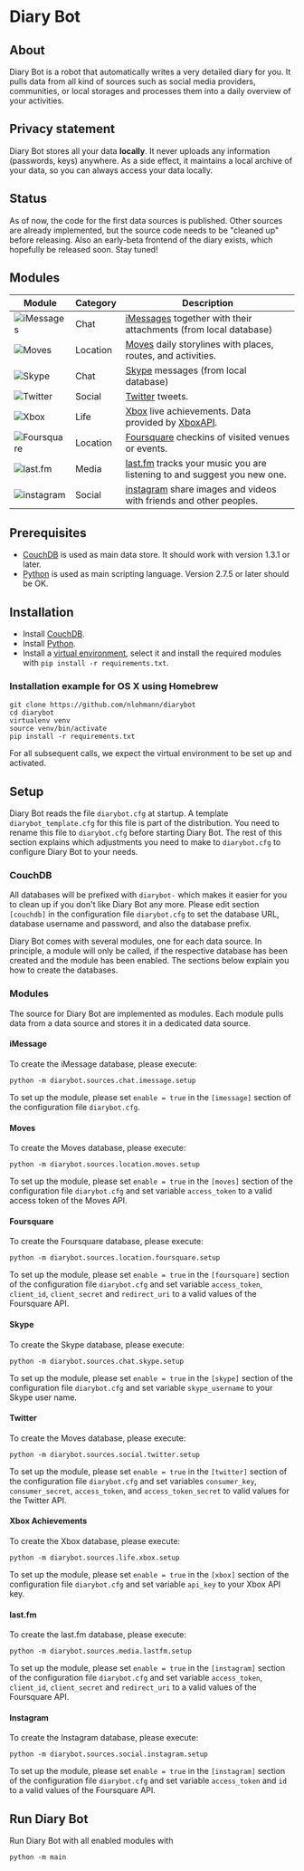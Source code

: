# Diary Bot

## About

Diary Bot is a robot that automatically writes a very detailed diary for you. It pulls data from all kind of sources such as social media providers, communities, or local storages and processes them into a daily overview of your activities.

## Privacy statement

Diary Bot stores all your data **locally**. It never uploads any information (passwords, keys) anywhere. As a side effect, it maintains a local archive of your data, so you can always access your data locally.

## Status

As of now, the code for the first data sources is published. Other sources are already implemented, but the source code needs to be "cleaned up" before releasing. Also an early-beta frontend of the diary exists, which hopefully be released soon. Stay tuned!

## Modules

| Module        | Category      | Description |
| ------------- |---------------| ------|
| ![iMessages](http://upload.wikimedia.org/wikipedia/commons/2/23/Messages_%28application%29_logo.png) | Chat | [iMessages](http://www.apple.com/de/ios/messages/) together with their attachments (from local database) |
| ![Moves](https://www.moves-app.com/assets/moves-logo-206x206.png) | Location | [Moves](https://www.moves-app.com) daily storylines with places, routes, and activities. |
| ![Skype](http://upload.wikimedia.org/wikipedia/commons/thumb/a/a7/Skype_logo.svg/200px-Skype_logo.svg.png) | Chat | [Skype](http://www.skype.com) messages (from local database) |
| ![Twitter](http://upload.wikimedia.org/wikipedia/de/thumb/9/9f/Twitter_bird_logo_2012.svg/200px-Twitter_bird_logo_2012.svg.png) | Social | [Twitter](http://twitter.com) tweets. |
| ![Xbox](http://upload.wikimedia.org/wikipedia/commons/thumb/3/33/Xbox.svg/200px-Xbox.svg.png) | Life | [Xbox](http://www.xbox.com) live achievements. Data provided by [XboxAPI](https://xboxapi.com). |
| ![Foursquare](https://playfoursquare.s3.amazonaws.com/press/2014/foursquare-logomark.png) | Location | [Foursquare](https://www.foursquare.com) checkins of visited venues or events. |
| ![last.fm](http://cdn.last.fm/flatness/badges/lastfm_red.gif) | Media | [last.fm](https://www.lastfm.com) tracks your music you are listening to and suggest you new one. |
| ![instagram](https://fbcdn-dragon-a.akamaihd.net/hphotos-ak-xpa1/t39.2365-6/851582_417171855069447_55288290_n.png) | Social| [instagram](https://www.instagram.com) share images and videos with friends and other peoples. |


## Prerequisites

- [CouchDB](http://couchdb.apache.org) is used as main data store. It should work with version 1.3.1 or later.
- [Python](http://www.python.org) is used as main scripting language. Version 2.7.5 or later should be OK.

## Installation

- Install [CouchDB](http://couchdb.apache.org).
- Install [Python](http://www.python.org).
- Install a [virtual environment](http://docs.python-guide.org/en/latest/dev/virtualenvs/), select it and install the required modules with `pip install -r requirements.txt`.

### Installation example for OS X using Homebrew

```
git clone https://github.com/nlohmann/diarybot
cd diarybot
virtualenv venv
source venv/bin/activate
pip install -r requirements.txt
```

For all subsequent calls, we expect the virtual environment to be set up and activated.

## Setup

Diary Bot reads the file `diarybot.cfg` at startup. A template `diarybot_template.cfg` for this file is part of the distribution. You need to rename this file to `diarybot.cfg` before starting Diary Bot. The rest of this section explains which adjustments you need to make to `diarybot.cfg` to configure Diary Bot to your needs.


### CouchDB

All databases will be prefixed with `diarybot-` which makes it easier for you to clean up if you don't like Diary Bot any more. Please edit section `[couchdb]` in the configuration file `diarybot.cfg` to set the database URL, database username and password, and also the database prefix.

Diary Bot comes with several modules, one for each data source. In principle, a module will only be called, if the respective database has been created and the module has been enabled. The sections below explain you how to create the databases.


### Modules

The source for Diary Bot are implemented as modules. Each module pulls data from a data source and stores it in a dedicated data source.

#### iMessage

To create the iMessage database, please execute:

```
python -m diarybot.sources.chat.imessage.setup
```

To set up the module, please set `enable = true` in the `[imessage]` section of the configuration file `diarybot.cfg`.


#### Moves

To create the Moves database, please execute:

```
python -m diarybot.sources.location.moves.setup
```

To set up the module, please set `enable = true` in the `[moves]` section of the configuration file `diarybot.cfg` and set variable `access_token` to a valid access token of the Moves API.


#### Foursquare

To create the Foursquare database, please execute:

```
python -m diarybot.sources.location.foursquare.setup
```

To set up the module, please set `enable = true` in the `[foursquare]` section of the configuration file `diarybot.cfg` and set variable `access_token`, `client_id`, `client_secret` and `redirect_uri` to a valid values of the Foursquare API.


#### Skype

To create the Skype database, please execute:

```
python -m diarybot.sources.chat.skype.setup
```

To set up the module, please set `enable = true` in the `[skype]` section of the configuration file `diarybot.cfg` and set variable `skype_username` to your Skype user name.


#### Twitter

To create the Moves database, please execute:

```
python -m diarybot.sources.social.twitter.setup
```

To set up the module, please set `enable = true` in the `[twitter]` section of the configuration file `diarybot.cfg` and set variables `consumer_key`, `consumer_secret`, `access_token`, and `access_token_secret` to valid values for the Twitter API.
 

#### Xbox Achievements

To create the Xbox database, please execute:

```
python -m diarybot.sources.life.xbox.setup
```

To set up the module, please set `enable = true` in the `[xbox]` section of the configuration file `diarybot.cfg` and set variable `api_key` to your Xbox API key.

#### last.fm

To create the last.fm database, please execute:

```
python -m diarybot.sources.media.lastfm.setup
```

To set up the module, please set `enable = true` in the `[instagram]` section of the configuration file `diarybot.cfg` and set variable `access_token`, `client_id`, `client_secret` and `redirect_uri` to a valid values of the Foursquare API.


#### Instagram

To create the Instagram database, please execute:

```
python -m diarybot.sources.social.instagram.setup
```

To set up the module, please set `enable = true` in the `[instagram]` section of the configuration file `diarybot.cfg` and set variable `access_token` and `id` to a valid values of the Foursquare API.


## Run Diary Bot

Run Diary Bot with all enabled modules with

```
python -m main
```
